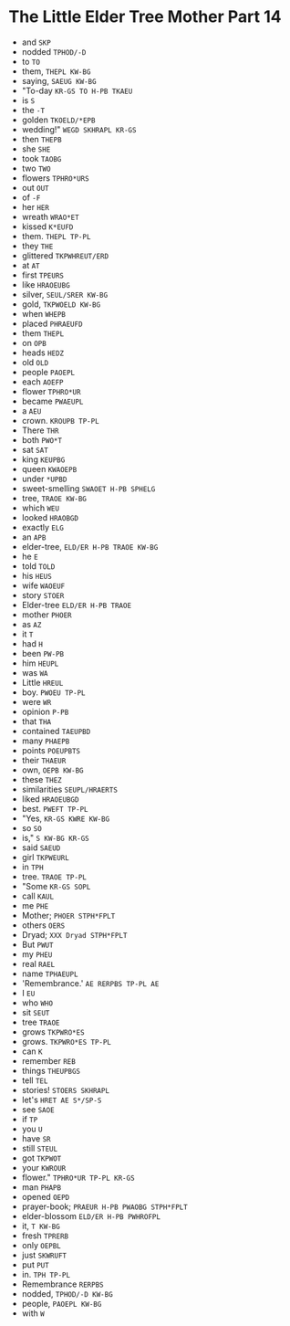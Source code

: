 # The Little Elder Tree Mother Part 14

* and `SKP`
* nodded `TPHOD/-D`
* to `TO`
* them, `THEPL KW-BG`
* saying, `SAEUG KW-BG`
* "To-day `KR-GS TO H-PB TKAEU`
* is `S`
* the `-T`
* golden `TKOELD/*EPB`
* wedding!" `WEGD SKHRAPL KR-GS`
* then `THEPB`
* she `SHE`
* took `TAOBG`
* two `TWO`
* flowers `TPHRO*URS`
* out `OUT`
* of `-F`
* her `HER`
* wreath `WRAO*ET`
* kissed `K*EUFD`
* them. `THEPL TP-PL`
* they `THE`
* glittered `TKPWHREUT/ERD`
* at `AT`
* first `TPEURS`
* like `HRAOEUBG`
* silver, `SEUL/SRER KW-BG`
* gold, `TKPWOELD KW-BG`
* when `WHEPB`
* placed `PHRAEUFD`
* them `THEPL`
* on `OPB`
* heads `HEDZ`
* old `OLD`
* people `PAOEPL`
* each `AOEFP`
* flower `TPHRO*UR`
* became `PWAEUPL`
* a `AEU`
* crown. `KROUPB TP-PL`
* There `THR`
* both `PWO*T`
* sat `SAT`
* king `KEUPBG`
* queen `KWAOEPB`
* under `*UPBD`
* sweet-smelling `SWAOET H-PB SPHELG`
* tree, `TRAOE KW-BG`
* which `WEU`
* looked `HRAOBGD`
* exactly `ELG`
* an `APB`
* elder-tree, `ELD/ER H-PB TRAOE KW-BG`
* he `E`
* told `TOLD`
* his `HEUS`
* wife `WAOEUF`
* story `STOER`
* Elder-tree `ELD/ER H-PB TRAOE`
* mother `PHOER`
* as `AZ`
* it `T`
* had `H`
* been `PW-PB`
* him `HEUPL`
* was `WA`
* Little `HREUL`
* boy. `PWOEU TP-PL`
* were `WR`
* opinion `P-PB`
* that `THA`
* contained `TAEUPBD`
* many `PHAEPB`
* points `POEUPBTS`
* their `THAEUR`
* own, `OEPB KW-BG`
* these `THEZ`
* similarities `SEUPL/HRAERTS`
* liked `HRAOEUBGD`
* best. `PWEFT TP-PL`
* "Yes, `KR-GS KWRE KW-BG`
* so `SO`
* is," `S KW-BG KR-GS`
* said `SAEUD`
* girl `TKPWEURL`
* in `TPH`
* tree. `TRAOE TP-PL`
* "Some `KR-GS SOPL`
* call `KAUL`
* me `PHE`
* Mother; `PHOER STPH*FPLT`
* others `OERS`
* Dryad; `XXX Dryad STPH*FPLT`
* But `PWUT`
* my `PHEU`
* real `RAEL`
* name `TPHAEUPL`
* 'Remembrance.' `AE RERPBS TP-PL AE`
* I `EU`
* who `WHO`
* sit `SEUT`
* tree `TRAOE`
* grows `TKPWRO*ES`
* grows. `TKPWRO*ES TP-PL`
* can `K`
* remember `REB`
* things `THEUPBGS`
* tell `TEL`
* stories! `STOERS SKHRAPL`
* let's `HRET AE S*/SP-S`
* see `SAOE`
* if `TP`
* you `U`
* have `SR`
* still `STEUL`
* got `TKPWOT`
* your `KWROUR`
* flower." `TPHRO*UR TP-PL KR-GS`
* man `PHAPB`
* opened `OEPD`
* prayer-book; `PRAEUR H-PB PWAOBG STPH*FPLT`
* elder-blossom `ELD/ER H-PB PWHROFPL`
* it, `T KW-BG`
* fresh `TPRERB`
* only `OEPBL`
* just `SKWRUFT`
* put `PUT`
* in. `TPH TP-PL`
* Remembrance `RERPBS`
* nodded, `TPHOD/-D KW-BG`
* people, `PAOEPL KW-BG`
* with `W`
